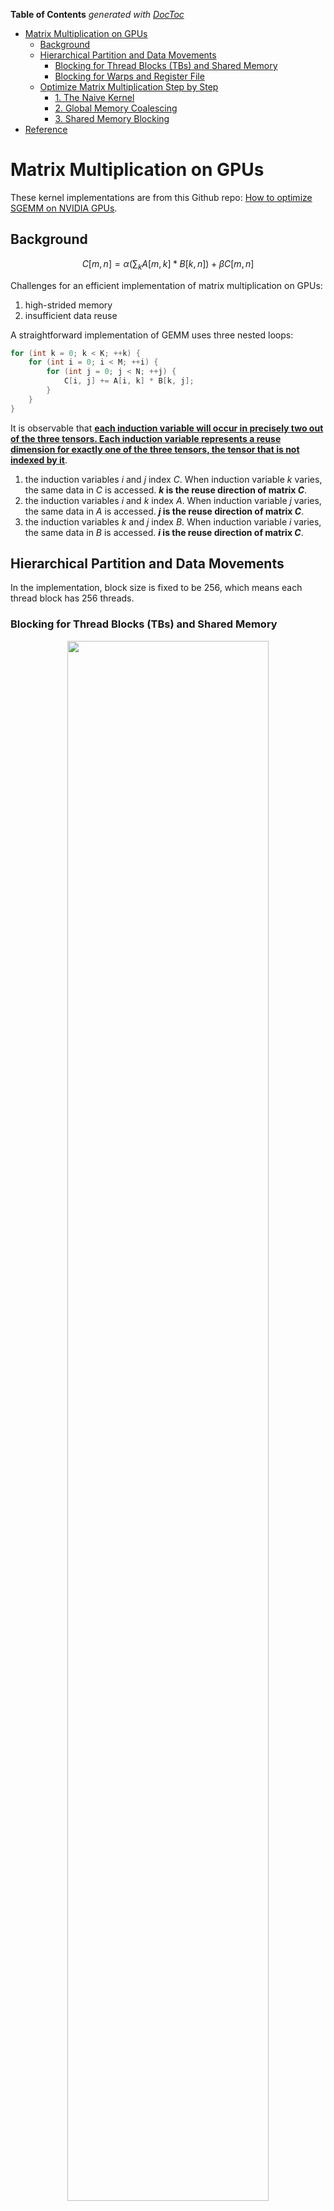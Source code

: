 <!-- START doctoc generated TOC please keep comment here to allow auto update -->
<!-- DON'T EDIT THIS SECTION, INSTEAD RE-RUN doctoc TO UPDATE -->
**Table of Contents**  *generated with [DocToc](https://github.com/thlorenz/doctoc)*

- [Matrix Multiplication on GPUs](#matrix-multiplication-on-gpus)
  - [Background](#background)
  - [Hierarchical Partition and Data Movements](#hierarchical-partition-and-data-movements)
    - [Blocking for Thread Blocks (TBs) and Shared Memory](#blocking-for-thread-blocks-tbs-and-shared-memory)
    - [Blocking for Warps and Register File](#blocking-for-warps-and-register-file)
  - [Optimize Matrix Multiplication Step by Step](#optimize-matrix-multiplication-step-by-step)
    - [1. The Naive Kernel](#1-the-naive-kernel)
    - [2. Global Memory Coalescing](#2-global-memory-coalescing)
    - [3. Shared Memory Blocking](#3-shared-memory-blocking)
- [Reference](#reference)

<!-- END doctoc generated TOC please keep comment here to allow auto update -->

# Matrix Multiplication on GPUs

These kernel implementations are from this Github repo: [How to optimize SGEMM on NVIDIA GPUs](https://github.com/yzhaiustc/Optimizing-SGEMM-on-NVIDIA-Turing-GPUs).


## Background

$$C[m,n] = \alpha\left( \sum_{k}A[m,k] * B[k,n] \right) + \beta C[m,n]$$

Challenges for an efficient implementation of matrix multiplication on GPUs:

1. high-strided memory
1. insufficient data reuse

A straightforward implementation of GEMM uses three nested loops:

```c++
for (int k = 0; k < K; ++k) {
    for (int i = 0; i < M; ++i) {
        for (int j = 0; j < N; ++j) {
            C[i, j] += A[i, k] * B[k, j];
        }
    }
}
```

It is observable that <u>**each induction variable will occur in precisely two out of the three tensors. Each induction variable represents a reuse dimension for exactly one of the three tensors, the tensor that is not indexed by it**</u>.

1. the induction variables $i$ and $j$ index $C$. When induction variable $k$ varies, the same data in $C$ is accessed. **$k$ is the reuse direction of matrix $C$**.
1. the induction variables $i$ and $k$ index $A$. When induction variable $j$ varies, the same data in $A$ is accessed. **$j$ is the reuse direction of matrix $C$**.
1. the induction variables $k$ and $j$ index $B$. When induction variable $i$ varies, the same data in $B$ is accessed. **$i$ is the reuse direction of matrix $C$**.

## Hierarchical Partition and Data Movements

In the implementation, block size is fixed to be 256, which means each thread block has 256 threads.

### Blocking for Thread Blocks (TBs) and Shared Memory

<p align="center">
<img src="figures/overall-process.png" width=80%><br>
Fig 1. Illustration of the GEMM implementation on GPUs by partitioning the operands into blocks in the different levels of the device: thread block, warp and thread.
</p>

```c++
tid = threadIdx.x;
bx = blockIdx.x;
by = blockIdx.y;
```

The three operand matrices, $A$, $B$ and $C$ are partioned into:

|Operand<br>resided in the global memory|Size of a Data Block<br>moved to the shared memory|Start Postion of a Data Block<br>accessd by the current thread block|
|:--|:--|:--|
|$A$|$M_s \times K_s$|&$A[\text{bx} * M_s,\ 0]$ |
|$B$|$K_s \times N_s$|&$B[0,\ \text{by} * N_s]$|
|$C$|$N_s \times M_s$|&$C[\text{bx}*M_s,\ \text{by}*N_s]$|

the looping structure of blocked GEMM kernel function:

```c++
for (int k_outer = 0; k < K; k += Ks) {  // iterate over tiles along the K dimension
    for (int k_inner = 0; k_inner < Ks; ++k_inner) {  // accumuate outer product
        ...
    }
}
```

Each TB computes a data block of $C$ with a shape of $M_s \times N_s$. Suppose the block size = 256, then each threads compute $\frac{M_s \times N_s}{256}$ elements.

<p align="center">
<img src="figures/thread-block-level.png" width=80%><br>
Fig 2. An example of thread block level tile: Ms = 32, Ns = 128, Ks = 8.
</p>

Figure 1 is an example for $M_s = 32$, $N_s = 128$, $K_s = 8$. Each thread compute $\frac{32 * 128}{256} = 16$ elements of the $C$ matrix.

- Submatrices $A_0$ and $A_1$ of $A$ have a shape of $16 \times 8$;
- Submatrices $B_0$ ~ $B_3$ of $B$ have a shape of $8 \times 32$;

$$
\begin{pmatrix}
A_0B_0, A_0B_1, A_0B_2, A_0B_3 \\
A_1B_0, A_1B_1, A_1B_2, A_1B_3 
\end{pmatrix} =
\begin{pmatrix}A_0 \\ A_1 \end{pmatrix}
\begin{pmatrix}B_0, B_1, B_2, B_3\end{pmatrix}
$$

Threads in a thread block are organized into a logical 2D array of warps. Each warp computes a matrix multiplication of $A_iB_j$.
In computing matrix multiplication $A_iB_j$, sub-columns of $A_i$ (*A-Fragment*) and sub-rows of $B_j$ (*B-Fragment*) are iteratively loaded from shared memory into the register file along the $K_s$ dimension, and a sequence of the accumulated outer product is computed in the register file.

### Blocking for Warps and Register File

Since there are 32 threads in a warp. Threads within a same warp are usually organized in a $4 \times 8$ or $8 \times 4$ fashion, such that $M_w/M_r = 4$ and $N_w/N_r = 8$ or $M_w/M_r = 8$ and $N_w/N_r = 4$.

In the example in Fig2, each thread computes $(M_s * N_s) / 256 = 16$ elements of the $C$ matrix, we choose $M_r = 4$ and $N_r = 4$.

Each thread in a warp compute $M_r \times N_r$ outer product with subvectors of *A-Fragment* and *B-Fragment*.

<p align="center">
<img src="figures/warp-level.png" width=30%><br>
Fig 2. An example of thread warp level tile: Mr = 4, Nr = 4.
</p>

## Optimize Matrix Multiplication Step by Step

$A$, $B$ and $C$ all stored in row-major.

### 1. The Naive Kernel

In the naive kernel, we use 2-D blocks to cover the output matrix $C$.

<p align="center">
<img src="figures/Naive-Kernel.png" width=50%><br>
Fig. How the naive kernel partitions and accesses the data.
</p>

### 2. Global Memory Coalescing

<p align="center">
<img src="figures/AccessPatternNaiveKernel.png" width=50%><br>
Fig. The access pattern of the naive kernel.
</p>

<p align="center">
<img src="figures/AccessPatternOptimized.png" width=50%><br>
Fig. The optimized access pattern of kernel 1.
</p>

### 3. Shared Memory Blocking

<p align="center">
<img src="figures/SharedMemoryBlocking.png" width=50%><br>
Fig. Shared meory blocking.
</p>

# Reference

1. Huang, Jianyu, Chenhan D. Yu, and Robert A. van de Geijn. "[Implementing Strassen's Algorithm with CUTLASS on NVIDIA Volta GPUs](https://arxiv.org/pdf/1808.07984.pdf)." arXiv preprint arXiv:1808.07984 (2018).
1. [Matrix multiplication in CUDA](https://www.es.ele.tue.nl/~mwijtvliet/5KK73/?page=mmcuda&fbclid=IwAR0JgDDshTIpx-2Sv7goDK0TauD0Iz7DFeFtookp0loKFvV6jHcK8D7E7M8)
1. [tir effcient gemm](https://leiblog.wang/tir-effcient-gemm/)
1. [How to Optimize a CUDA Matmul Kernel for cuBLAS-like Performance: a Worklog](https://siboehm.com/articles/22/CUDA-MMM)
1. [Programming Tensor Cores](https://vccvisualization.org/teaching/CS380/CS380_fall2021_lecture_26.pdf)
1. [cutlass Warp-level Matrix Multiply instruction shape](https://github.com/NVIDIA/cutlass/blob/main/media/docs/functionality.md#warp-level-matrix-multiply-with-tensor-cores)

